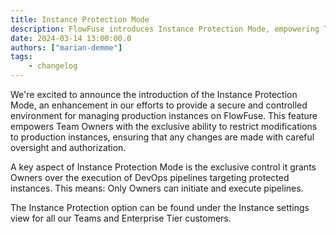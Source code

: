 ```yaml
---
title: Instance Protection Mode
description: FlowFuse introduces Instance Protection Mode, empowering Team Owners to restrict production instance modifications for secure, careful management.
date: 2024-03-14 13:00:00.0
authors: ["marian-demme"]
tags:
    - changelog
---
```

We're excited to announce the introduction of the Instance Protection Mode, an enhancement in our efforts to provide a secure and controlled environment for managing production instances on FlowFuse. This feature empowers Team Owners with the exclusive ability to restrict modifications to production instances, ensuring that any changes are made with careful oversight and authorization.

A key aspect of Instance Protection Mode is the exclusive control it grants Owners over the execution of DevOps pipelines targeting protected instances. This means: Only Owners can initiate and execute pipelines.

The Instance Protection option can be found under the Instance settings view for all our Teams and Enterprise Tier customers.